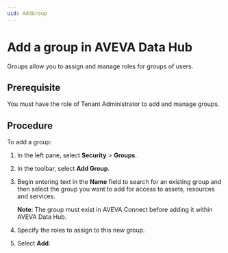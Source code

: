 ```yaml
---
uid: AddGroup
---
```


# Add a group in AVEVA Data Hub

Groups allow you to assign and manage roles for groups of users.

## Prerequisite

You must have the role of Tenant Administrator to add and manage groups.

## Procedure

To add a group:

1. In the left pane, select **Security** > **Groups**.

1. In the toolbar, select **Add Group**.

1. Begin entering text in the **Name** field to search for an existing group and then select the group you want to add for access to assets, resources and services.

   **Note**: The group must exist in AVEVA Connect before adding it within AVEVA Data Hub.

1. Specify the roles to assign to this new group.

1. Select **Add**.